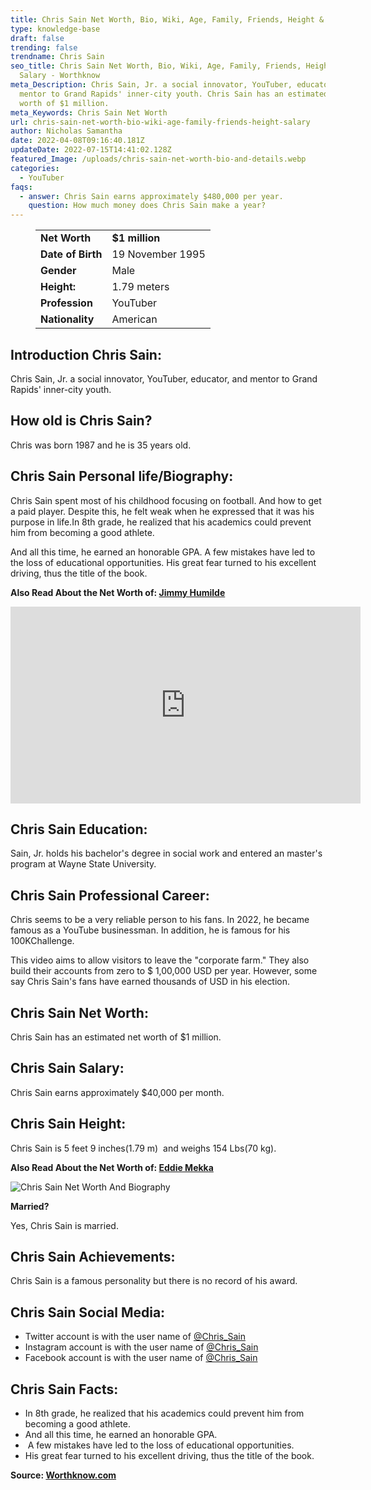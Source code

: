```yaml
---
title: Chris Sain Net Worth, Bio, Wiki, Age, Family, Friends, Height & Salary
type: knowledge-base
draft: false
trending: false
trendname: Chris Sain
seo_title: Chris Sain Net Worth, Bio, Wiki, Age, Family, Friends, Height &
  Salary - Worthknow
meta_Description: Chris Sain, Jr. a social innovator, YouTuber, educator, and
  mentor to Grand Rapids' inner-city youth. Chris Sain has an estimated net
  worth of $1 million.
meta_Keywords: Chris Sain Net Worth
url: chris-sain-net-worth-bio-wiki-age-family-friends-height-salary
author: Nicholas Samantha
date: 2022-04-08T09:16:40.181Z
updateDate: 2022-07-15T14:41:02.128Z
featured_Image: /uploads/chris-sain-net-worth-bio-and-details.webp
categories:
  - YouTuber
faqs:
  - answer: Chris Sain earns approximately $480,000 per year.
    question: How much money does Chris Sain make a year?
---
```

<figure class="wp-block-table is-style-stripes">
  <table>
    <tbody>
      <tr>
        <td>
          <strong>Net Worth</strong>
        </td>
        <td>
          <strong>$1 million</strong>
        </td>
      </tr>
      <tr>
        <td>
          <strong>Date of Birth</strong>
        </td>
        <td>19 November 1995</td>
      </tr>
      <tr>
        <td>
          <strong>Gender</strong>
        </td>
        <td>Male</td>
      </tr>
      <tr>
        <td>
          <strong>Height:</strong>
        </td>
        <td>1.79 meters</td>
      </tr>
      <tr>
        <td>
          <strong>Profession</strong>
        </td>
        <td>YouTuber</td>
      </tr>
      <tr>
        <td>
          <strong>Nationality</strong>
        </td>
        <td>American</td>
      </tr>
    </tbody>
  </table>
</figure>

## **Introduction Chris Sain:**

Chris Sain, Jr. a social innovator, YouTuber, educator, and mentor to Grand Rapids' inner-city youth.

## **How old is Chris Sain?**

Chris was born 1987 and he is 35 years old.

## **Chris Sain Personal life/Biography:**

Chris Sain spent most of his childhood focusing on football. And how to get a paid player. Despite this, he felt weak when he expressed that it was his purpose in life.In 8th grade, he realized that his academics could prevent him from becoming a good athlete.

And all this time, he earned an honorable GPA. A few mistakes have led to the loss of educational opportunities. His great fear turned to his excellent driving, thus the title of the book.

**Also Read About the Net Worth of: <a href="https://worthknow.com/jimmy-humilde-net-worth-bio-wiki-age-family-friends-height-salary/" target="_blank" rel="noopener">Jimmy Humilde</a>**

<iframe width="560" height="315" src="https://www.youtube.com/embed/GH9aeH-AJS4" title="YouTube video player" frameborder="0" allow="accelerometer; autoplay; clipboard-write; encrypted-media; gyroscope; picture-in-picture" allowfullscreen></iframe>

## **Chris Sain Education:**

Sain, Jr. holds his bachelor's degree in social work and entered an master's program at Wayne State University.

## **Chris Sain Professional Career:**

Chris seems to be a very reliable person to his fans. In 2022, he became famous as a YouTube businessman. In addition, he is famous for his 100KChallenge.

This video aims to allow visitors to leave the "corporate farm." They also build their accounts from zero to $ 1,00,000 USD per year. However, some say Chris Sain's fans have earned thousands of USD in his election.

## **Chris Sain Net Worth:**

Chris Sain has an estimated net worth of $1 million.

## **Chris Sain Salary:**

Chris Sain earns approximately $40,000 per month.

## **Chris Sain Height:**

Chris Sain is 5 feet 9 inches(1.79 m)  and weighs 154 Lbs(70 kg).

**Also Read About the Net Worth of: <a href="https://worthknow.com/eddie-mekka-net-worth-bio-age-family-friends-height-salary/" target="_blank" rel="noopener">Eddie Mekka</a>**

![Chris Sain Net Worth And Biography](/uploads/chris-sain-net-worth-.webp)

**Married?**

Yes, Chris Sain is married.

## **Chris Sain Achievements:**

Chris Sain is a famous personality but there is no record of his award.

## **Chris Sain Social Media:**

* Twitter account is with the user name of <a href="https://twitter.com/Chris_Sain" target="_blank" rel="nofollow" rel="noopener">@Chris_Sain</a>
* Instagram account is with the user name of <a href="https://www.instagram.com/chris_sain/" target="_blank" rel="nofollow" rel="noopener">@Chris_Sain</a>
* Facebook account is with the user name of <a href="https://web.facebook.com/chris.sain.14" target="_blank" rel="nofollow" rel="noopener">@Chris_Sain</a>

## **Chris Sain Facts:**

* In 8th grade, he realized that his academics could prevent him from becoming a good athlete. 
* And all this time, he earned an honorable GPA.
*  A few mistakes have led to the loss of educational opportunities. 
* His great fear turned to his excellent driving, thus the title of the book.

**Source: <a href="https://worthknow.com/" target="_blank" rel="noopener">Worthknow.com</a>**
